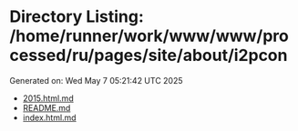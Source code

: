 # Directory Listing: /home/runner/work/www/www/processed/ru/pages/site/about/i2pcon
Generated on: Wed May  7 05:21:42 UTC 2025

- [2015.html.md](2015.html.md)
- [README.md](README.md)
- [index.html.md](index.html.md)
